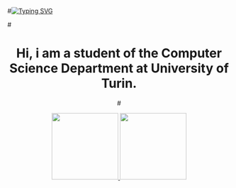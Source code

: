 #[![Typing SVG](https://readme-typing-svg.herokuapp.com?#color=%23F7F7F7&size=75&center=true&vCenter=true&width=1920&height=100&lines=%3CFederico+Filì%2F%3E)](https://git.io/typing-svg)

#<div align="center">
#  Hi, i am a student of the Computer Science Department at University of Turin.
#</div>
  
<div align="center">
  <a href="https://github.com/zfeder">
  <img height="150em" src="https://github-readme-stats.vercel.app/api?username=zfeder&show_icons=true&theme=radical&include_all_commits=true&count_private=true"/>
  <img height="150em" src="https://github-readme-stats.vercel.app/api/top-langs/?username=zfeder&layout=compact&langs_count=7&theme=radical"/>
</div>

